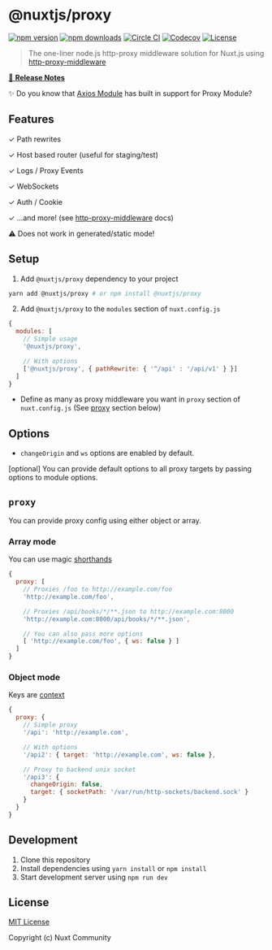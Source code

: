 # @nuxtjs/proxy

[![npm version][npm-version-src]][npm-version-href]
[![npm downloads][npm-downloads-src]][npm-downloads-href]
[![Circle CI][circle-ci-src]][circle-ci-href]
[![Codecov][codecov-src]][codecov-href]
[![License][license-src]][license-href]

> The one-liner node.js http-proxy middleware solution for Nuxt.js using [http-proxy-middleware](https://github.com/chimurai/http-proxy-middleware)

[📖 **Release Notes**](./CHANGELOG.md)

✨ Do you know that [Axios Module](https://github.com/nuxt-community/axios-module) has built in support for Proxy Module?

## Features

✓ Path rewrites

✓ Host based router (useful for staging/test)

✓ Logs / Proxy Events

✓ WebSockets

✓ Auth / Cookie

✓ ...and more! (see [http-proxy-middleware](https://github.com/chimurai/http-proxy-middleware) docs)

⚠ Does not work in generated/static mode!

## Setup

1. Add `@nuxtjs/proxy` dependency to your project

```bash
yarn add @nuxtjs/proxy # or npm install @nuxtjs/proxy
```

2. Add `@nuxtjs/proxy` to the `modules` section of `nuxt.config.js`

```js
{
  modules: [
    // Simple usage
    '@nuxtjs/proxy',

    // With options
    ['@nuxtjs/proxy', { pathRewrite: { '^/api' : '/api/v1' } }]
  ]
}
```

- Define as many as proxy middleware you want in `proxy` section of  `nuxt.config.js` (See [proxy](#proxy) section below)

## Options

- `changeOrigin` and `ws` options are enabled by default.

[optional] You can provide default options to all proxy targets by passing options to module options.

## `proxy`

You can provide proxy config using either object or array.

### Array mode

You can use magic [shorthands](https://github.com/chimurai/http-proxy-middleware#shorthand)

```js
{
  proxy: [
    // Proxies /foo to http://example.com/foo
    'http://example.com/foo',

    // Proxies /api/books/*/**.json to http://example.com:8000
    'http://example.com:8000/api/books/*/**.json',

    // You can also pass more options
    [ 'http://example.com/foo', { ws: false } ]
  ]
}
```

### Object mode

Keys are [context](https://github.com/chimurai/http-proxy-middleware#context-matching)

```js
{
  proxy: {
    // Simple proxy
    '/api': 'http://example.com',

    // With options
    '/api2': { target: 'http://example.com', ws: false },

    // Proxy to backend unix socket
    '/api3': {
      changeOrigin: false,
      target: { socketPath: '/var/run/http-sockets/backend.sock' }
    }
  }
}
```

## Development

1. Clone this repository
2. Install dependencies using `yarn install` or `npm install`
3. Start development server using `npm run dev`

## License

[MIT License](./LICENSE)

Copyright (c) Nuxt Community

<!-- Badges -->
[npm-version-src]: https://img.shields.io/npm/v/@nuxtjs/proxy/latest.svg?style=flat-square
[npm-version-href]: https://npmjs.com/package/@nuxtjs/proxy

[npm-downloads-src]: https://img.shields.io/npm/dt/@nuxtjs/proxy.svg?style=flat-square
[npm-downloads-href]: https://npmjs.com/package/@nuxtjs/proxy

[circle-ci-src]: https://img.shields.io/circleci/project/github/nuxt-community/proxy-module.svg?style=flat-square
[circle-ci-href]: https://circleci.com/gh/nuxt-community/proxy-module

[codecov-src]: https://img.shields.io/codecov/c/github/nuxt-community/proxy-module.svg?style=flat-square
[codecov-href]: https://codecov.io/gh/nuxt-community/proxy-module

[license-src]: https://img.shields.io/npm/l/@nuxtjs/proxy.svg?style=flat-square
[license-href]: https://npmjs.com/package/@nuxtjs/proxy
